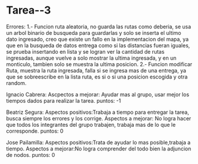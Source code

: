 # Tarea--3
Errores: 
1.- Funcion ruta aleatoria, no guarda las rutas como deberia, se usa un arbol binario de busqueda para guardarlas y solo se inserta el ultimo dato ingresado, creo que existe un fallo en la implementacion del mapa, ya que en la busqueda de datos entrega como si las distancias fueran iguales, se prueba insertando en lista y se logran ver la cantidad de rutas ingresadas, aunque vuelve a solo mostrar la ultima ingresada, y en un monticulo, tambien solo se muestra la ultima posicion.
2.- Funcion modificar Ruta, muestra la ruta ingresada, falla si se ingresa mas de una entrega, ya que se sobreescribe en la lista ruta, es si o si una posicion escogida y otra random.

Ignacio Cabrera:
Ascpectos a mejorar: Ayudar mas al grupo, usar mejor los tiempos dados para realizar la tarea.
puntos: -1

Beatriz Segura:
Aspectos positivos:Trabaja a tiempo para entregar la tarea, busca siempre los errores y los corrige.
Aspectos a mejorar: No logra hacer que todos los integrantes del grupo trabajen, trabaja mas de lo que le corresponde.
puntos: 0

Jose Pailamilla:
Aspectos positivos:Trata de ayudar lo mas posible,trabaja a tiempo.
Aspectos a mejorar:No logra comprender del todo bien la adjuncion de nodos.
puntos: 0